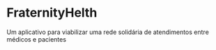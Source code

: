 # FraternityHelth
Um aplicativo para viabilizar uma rede solidária de atendimentos entre médicos e pacientes

